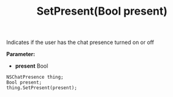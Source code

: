 ﻿---
uid: crmscript_ref_NSChatPresence_SetPresent
title: SetPresent(Bool present)
intellisense: NSChatPresence.SetPresent
keywords: NSChatPresence, GetPresent
so.topic: reference
---

Indicates if the user has the chat presence turned on or off

**Parameter:** 
 - **present** Bool

```crmscript
NSChatPresence thing;
Bool present;
thing.SetPresent(present);
```

